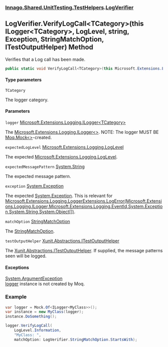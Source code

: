 ### [Innago\.Shared\.UnitTesting\.TestHelpers](../index.md 'Innago\.Shared\.UnitTesting\.TestHelpers').[LogVerifier](index.md 'Innago\.Shared\.UnitTesting\.TestHelpers\.LogVerifier')

## LogVerifier\.VerifyLogCall\<TCategory\>\(this ILogger\<TCategory\>, LogLevel, string, Exception, StringMatchOption, ITestOutputHelper\) Method

Verifies that a Log call has been made\.

```csharp
public static void VerifyLogCall<TCategory>(this Microsoft.Extensions.Logging.ILogger<TCategory> logger, Microsoft.Extensions.Logging.LogLevel expectedLogLevel, string expectedMessagePattern, System.Exception? exception=null, Innago.Shared.UnitTesting.TestHelpers.LogVerifier.StringMatchOption matchOption=Innago.Shared.UnitTesting.TestHelpers.LogVerifier.StringMatchOption.Equals, Xunit.Abstractions.ITestOutputHelper? testOutputHelper=null);
```
#### Type parameters

<a name='Innago.Shared.UnitTesting.TestHelpers.LogVerifier.VerifyLogCall_TCategory_(thisMicrosoft.Extensions.Logging.ILogger_TCategory_,Microsoft.Extensions.Logging.LogLevel,string,System.Exception,Innago.Shared.UnitTesting.TestHelpers.LogVerifier.StringMatchOption,Xunit.Abstractions.ITestOutputHelper).TCategory'></a>

`TCategory`

The logger category\.
#### Parameters

<a name='Innago.Shared.UnitTesting.TestHelpers.LogVerifier.VerifyLogCall_TCategory_(thisMicrosoft.Extensions.Logging.ILogger_TCategory_,Microsoft.Extensions.Logging.LogLevel,string,System.Exception,Innago.Shared.UnitTesting.TestHelpers.LogVerifier.StringMatchOption,Xunit.Abstractions.ITestOutputHelper).logger'></a>

`logger` [Microsoft\.Extensions\.Logging\.ILogger&lt;](https://learn.microsoft.com/en-us/dotnet/api/microsoft.extensions.logging.ilogger-1 'Microsoft\.Extensions\.Logging\.ILogger\`1')[TCategory](VerifyLogCall_TCategory_(thisILogger_TCategory_,LogLevel,string,Exception,StringMatchOption,ITestOutputHelper).md#Innago.Shared.UnitTesting.TestHelpers.LogVerifier.VerifyLogCall_TCategory_(thisMicrosoft.Extensions.Logging.ILogger_TCategory_,Microsoft.Extensions.Logging.LogLevel,string,System.Exception,Innago.Shared.UnitTesting.TestHelpers.LogVerifier.StringMatchOption,Xunit.Abstractions.ITestOutputHelper).TCategory 'Innago\.Shared\.UnitTesting\.TestHelpers\.LogVerifier\.VerifyLogCall\<TCategory\>\(this Microsoft\.Extensions\.Logging\.ILogger\<TCategory\>, Microsoft\.Extensions\.Logging\.LogLevel, string, System\.Exception, Innago\.Shared\.UnitTesting\.TestHelpers\.LogVerifier\.StringMatchOption, Xunit\.Abstractions\.ITestOutputHelper\)\.TCategory')[&gt;](https://learn.microsoft.com/en-us/dotnet/api/microsoft.extensions.logging.ilogger-1 'Microsoft\.Extensions\.Logging\.ILogger\`1')

The [Microsoft\.Extensions\.Logging\.ILogger&lt;&gt;](https://learn.microsoft.com/en-us/dotnet/api/microsoft.extensions.logging.ilogger-1 'Microsoft\.Extensions\.Logging\.ILogger\`1')\. NOTE: The logger MUST BE [Moq\.Mock&lt;&gt;](https://learn.microsoft.com/en-us/dotnet/api/moq.mock-1 'Moq\.Mock\`1')\-created\.

<a name='Innago.Shared.UnitTesting.TestHelpers.LogVerifier.VerifyLogCall_TCategory_(thisMicrosoft.Extensions.Logging.ILogger_TCategory_,Microsoft.Extensions.Logging.LogLevel,string,System.Exception,Innago.Shared.UnitTesting.TestHelpers.LogVerifier.StringMatchOption,Xunit.Abstractions.ITestOutputHelper).expectedLogLevel'></a>

`expectedLogLevel` [Microsoft\.Extensions\.Logging\.LogLevel](https://learn.microsoft.com/en-us/dotnet/api/microsoft.extensions.logging.loglevel 'Microsoft\.Extensions\.Logging\.LogLevel')

The expected [Microsoft\.Extensions\.Logging\.LogLevel](https://learn.microsoft.com/en-us/dotnet/api/microsoft.extensions.logging.loglevel 'Microsoft\.Extensions\.Logging\.LogLevel')\.

<a name='Innago.Shared.UnitTesting.TestHelpers.LogVerifier.VerifyLogCall_TCategory_(thisMicrosoft.Extensions.Logging.ILogger_TCategory_,Microsoft.Extensions.Logging.LogLevel,string,System.Exception,Innago.Shared.UnitTesting.TestHelpers.LogVerifier.StringMatchOption,Xunit.Abstractions.ITestOutputHelper).expectedMessagePattern'></a>

`expectedMessagePattern` [System\.String](https://learn.microsoft.com/en-us/dotnet/api/system.string 'System\.String')

The expected message pattern\.

<a name='Innago.Shared.UnitTesting.TestHelpers.LogVerifier.VerifyLogCall_TCategory_(thisMicrosoft.Extensions.Logging.ILogger_TCategory_,Microsoft.Extensions.Logging.LogLevel,string,System.Exception,Innago.Shared.UnitTesting.TestHelpers.LogVerifier.StringMatchOption,Xunit.Abstractions.ITestOutputHelper).exception'></a>

`exception` [System\.Exception](https://learn.microsoft.com/en-us/dotnet/api/system.exception 'System\.Exception')

The expected [System\.Exception](https://learn.microsoft.com/en-us/dotnet/api/system.exception 'System\.Exception')\. This is relevant for [Microsoft\.Extensions\.Logging\.LoggerExtensions\.LogError\(Microsoft\.Extensions\.Logging\.ILogger,Microsoft\.Extensions\.Logging\.EventId,System\.Exception,System\.String,System\.Object\[\]\)](https://learn.microsoft.com/en-us/dotnet/api/microsoft.extensions.logging.loggerextensions.logerror#microsoft-extensions-logging-loggerextensions-logerror(microsoft-extensions-logging-ilogger-microsoft-extensions-logging-eventid-system-exception-system-string-system-object[]) 'Microsoft\.Extensions\.Logging\.LoggerExtensions\.LogError\(Microsoft\.Extensions\.Logging\.ILogger,Microsoft\.Extensions\.Logging\.EventId,System\.Exception,System\.String,System\.Object\[\]\)')\.

<a name='Innago.Shared.UnitTesting.TestHelpers.LogVerifier.VerifyLogCall_TCategory_(thisMicrosoft.Extensions.Logging.ILogger_TCategory_,Microsoft.Extensions.Logging.LogLevel,string,System.Exception,Innago.Shared.UnitTesting.TestHelpers.LogVerifier.StringMatchOption,Xunit.Abstractions.ITestOutputHelper).matchOption'></a>

`matchOption` [StringMatchOption](StringMatchOption/index.md 'Innago\.Shared\.UnitTesting\.TestHelpers\.LogVerifier\.StringMatchOption')

The [StringMatchOption](StringMatchOption/index.md 'Innago\.Shared\.UnitTesting\.TestHelpers\.LogVerifier\.StringMatchOption')\.

<a name='Innago.Shared.UnitTesting.TestHelpers.LogVerifier.VerifyLogCall_TCategory_(thisMicrosoft.Extensions.Logging.ILogger_TCategory_,Microsoft.Extensions.Logging.LogLevel,string,System.Exception,Innago.Shared.UnitTesting.TestHelpers.LogVerifier.StringMatchOption,Xunit.Abstractions.ITestOutputHelper).testOutputHelper'></a>

`testOutputHelper` [Xunit\.Abstractions\.ITestOutputHelper](https://learn.microsoft.com/en-us/dotnet/api/xunit.abstractions.itestoutputhelper 'Xunit\.Abstractions\.ITestOutputHelper')

The [Xunit\.Abstractions\.ITestOutputHelper](https://learn.microsoft.com/en-us/dotnet/api/xunit.abstractions.itestoutputhelper 'Xunit\.Abstractions\.ITestOutputHelper')\. If supplied, the message patterns seen will be logged\.

#### Exceptions

[System\.ArgumentException](https://learn.microsoft.com/en-us/dotnet/api/system.argumentexception 'System\.ArgumentException')  
[logger](VerifyLogCall_TCategory_(thisILogger_TCategory_,LogLevel,string,Exception,StringMatchOption,ITestOutputHelper).md#Innago.Shared.UnitTesting.TestHelpers.LogVerifier.VerifyLogCall_TCategory_(thisMicrosoft.Extensions.Logging.ILogger_TCategory_,Microsoft.Extensions.Logging.LogLevel,string,System.Exception,Innago.Shared.UnitTesting.TestHelpers.LogVerifier.StringMatchOption,Xunit.Abstractions.ITestOutputHelper).logger 'Innago\.Shared\.UnitTesting\.TestHelpers\.LogVerifier\.VerifyLogCall\<TCategory\>\(this Microsoft\.Extensions\.Logging\.ILogger\<TCategory\>, Microsoft\.Extensions\.Logging\.LogLevel, string, System\.Exception, Innago\.Shared\.UnitTesting\.TestHelpers\.LogVerifier\.StringMatchOption, Xunit\.Abstractions\.ITestOutputHelper\)\.logger') instance is not created by Moq\.

### Example

```csharp
var logger = Mock.Of<ILogger<MyClass>>();
var instance = new MyClass(logger);
instance.DoSomething();

logger.VerifyLogCall(
    LogLevel.Information,
    "MyClass: ",
    matchOption: LogVerifier.StringMatchOption.StartsWith);
```